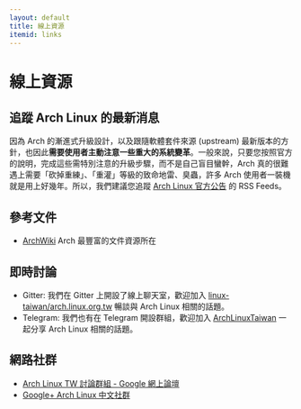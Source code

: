 ```yaml
---
layout: default
title: 線上資源
itemid: links
---
```


# 線上資源

## 追蹤 Arch Linux 的最新消息

因為 Arch 的漸進式升級設計，以及跟隨軟體套件來源 (upstream) 最新版本的方針，也因此**需要使用者主動注意一些重大的系統變革**。一般來說，只要您按照官方的說明，完成這些需特別注意的升級步驟，而不是自己盲目蠻幹，Arch 真的很難遇上需要「砍掉重練」、「重灌」等級的致命地雷、臭蟲，許多 Arch 使用者一裝機就是用上好幾年。所以，我們建議您追蹤 [Arch Linux 官方公告](https://www.archlinux.org/news/) 的 RSS Feeds。

## 參考文件

* [ArchWiki](https://wiki.archlinux.org/) Arch 最豐富的文件資源所在

## 即時討論

- Gitter: 我們在 Gitter 上開設了線上聊天室，歡迎加入 [linux-taiwan/arch.linux.org.tw](https://gitter.im/linux-taiwan/arch.linux.org.tw) 暢談與 Arch Linux 相關的話題。
- Telegram: 我們也有在 Telegram 開設群組，歡迎加入 [ArchLinuxTaiwan](https://t.me/ArchLinuxTaiwan) 一起分享 Arch Linux 相關的話題。

## 網路社群

* [Arch Linux TW 討論群組 - Google 網上論壇](https://groups.google.com/forum/#!forum/archlinux-tw-general)
* [Google+ Arch Linux 中文社群](https://plus.google.com/u/0/communities/101238863048851764297)
